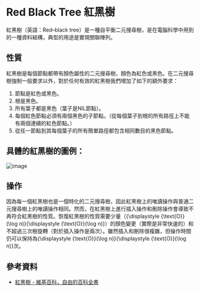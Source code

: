 # Red Black Tree 紅黑樹

紅黑樹（英語：Red–black tree）是一種自平衡二元搜尋樹，是在電腦科學中用到的一種資料結構，典型的用途是實現關聯陣列。

## 性質
紅黑樹是每個節點都帶有顏色屬性的二元搜尋樹，顏色為紅色或黑色。在二元搜尋樹強制一般要求以外，對於任何有效的紅黑樹我們增加了如下的額外要求：

1. 節點是紅色或黑色。
2. 根是黑色。
3. 所有葉子都是黑色（葉子是NIL節點）。
4. 每個紅色節點必須有兩個黑色的子節點。（從每個葉子到根的所有路徑上不能有兩個連續的紅色節點。）
5. 從任一節點到其每個葉子的所有簡單路徑都包含相同數目的黑色節點。

## 具體的紅黑樹的圖例：
![image](https://upload.wikimedia.org/wikipedia/commons/thumb/6/66/Red-black_tree_example.svg/450px-Red-black_tree_example.svg.png)

## 操作
因為每一個紅黑樹也是一個特化的二元搜尋樹，因此紅黑樹上的唯讀操作與普通二元搜尋樹上的唯讀操作相同。然而，在紅黑樹上進行插入操作和刪除操作會導致不再符合紅黑樹的性質。恢復紅黑樹的性質需要少量（{\displaystyle {\text{O}}(\log n)}{\displaystyle {\text{O}}(\log n)}）的顏色變更（實際是非常快速的）和不超過三次樹旋轉（對於插入操作是兩次）。雖然插入和刪除很複雜，但操作時間仍可以保持為{\displaystyle {\text{O}}(\log n)}{\displaystyle {\text{O}}(\log n)}次。

## 參考資料
* [紅黑樹 - 維基百科，自由的百科全書](https://zh.wikipedia.org/wiki/%E7%BA%A2%E9%BB%91%E6%A0%91)
